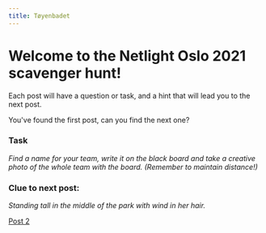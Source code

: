 ```yaml
---
title: Tøyenbadet
---
```


#  Welcome to the Netlight Oslo 2021 scavenger hunt!

Each post will have a question or task, and a hint that will lead you to the next post.

You've found the first post, can you find the next one?

### Task

_Find a name for your team, write it on the black board and take a creative photo of the whole team with the board. (Remember to maintain distance!)_

### Clue to next post:
_Standing tall in the middle of the park with wind in her hair._


[Post 2](https://martiaos.github.io/54c3b879656e7061726b656e/)

